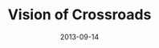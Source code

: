 ---
layout: message
category: message
series: "Go Forth"
title: "Vision of Crossroads"
date: 2013-09-14
audio-description: "Brian Tome talks about Crossroads’ entrepreneurial vision."
audio: "http://www.crossroads.net/players/media/hq/go_forth_04.mp3"
audio-title: "Vision of Crossroads"
audio-duration: "45:32"
video-description: "Brian Tome talks about Crossroads’ entrepreneurial vision."
video-title: "Vision of Crossroads"
video: "https://s3.amazonaws.com/crossroadsvideomessages/go_forth_04.mp4"
video-poster: "https://www.crossroads.net/uploadedfiles/go_forth_04_still.jpg"
program-description: "Program - WK 4 Go Forth"
program: "http://www.crossroads.net/players/media/hq/09_14-15_13Program_LO.pdf"
program-title: "Vision of Crossroads"
---